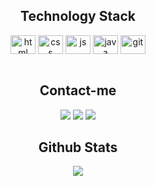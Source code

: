 <!--
<p align="center"><img src="https://user-images.githubusercontent.com/93809764/173983658-2238a8ef-42e8-4ca0-a24e-6d136e21d929.jpg"/></p> 
<p align="center"><img src="https://user-images.githubusercontent.com/93809764/174465088-40b6088a-50e9-4a55-8f77-c7388cdccb92.jpg"/></p>

<p align="center">
Sou estudante Front-end à alguns meses, autodidata, curioso nato e amante por tecnologia🚀 </br>
<b>Entusiasta em UX e UI design 🎨, jogador de vôlei 🏐 e não dispenso um bom café ☕ </b> 
</p>

-->

<!-- TOOLS USED -->
<h2 align="center">Technology Stack</h2>
<div align="center">
  <img align="center" alt="html" height="30" width="40"  src="https://cdn.jsdelivr.net/gh/devicons/devicon/icons/html5/html5-original.svg" />
  <img align="center" alt="css" height="30" width="40"  src="https://cdn.jsdelivr.net/gh/devicons/devicon/icons/css3/css3-original.svg" />
  <img align="center" alt="js" height="30" width="40"  src="https://cdn.jsdelivr.net/gh/devicons/devicon/icons/javascript/javascript-plain.svg" />
  <img align="center" alt="java" height="30" width="40" src="https://cdn.jsdelivr.net/gh/devicons/devicon/icons/java/java-original.svg" />
  <img align="center" alt="git" height="30" width="40"  src="https://cdn.jsdelivr.net/gh/devicons/devicon/icons/git/git-original.svg" />
          
</div>
  <br>
  
<!-- SOCIAL MEDIAS -->
<h2 align="center">Contact-me</h2>  
<div align="center">
  <a href="https://www.linkedin.com/in/arthurpatriarca" target="_blank"><img src="https://img.shields.io/badge/-LinkedIn-%230077B5?style=for-the-badge&logo=linkedin&logoColor=white" target="_blank"></a> 
  <a href = "mailto:aarthurpatriarca@gmail.com"><img src="https://img.shields.io/badge/-Gmail-%23333?style=for-the-badge&logo=gmail&logoColor=white" target="_blank"></a>
   <a href = "https://api.whatsapp.com/send?phone=5562993253334"><img src="https://img.shields.io/badge/WhatsApp-25D366?style=for-the-badge&logo=whatsapp&logoColor=white" target="_blank"></a>
</div>


<!-- GITHUB STATS -->
<h2 align="center">Github Stats</h2>  
<div align="center">
  <a href="https://github.com/RthR2">
    <!--
  <img height="160em" src="https://github-readme-stats.vercel.app/api?username=RthR2&show_icons=true&theme=tokyonight&include_all_commits=true&count_private=true"/>
    -->  

  <img src="https://github-readme-stats.vercel.app/api/top-langs/?username=RthR2&langs_count=8"/>
</div>
